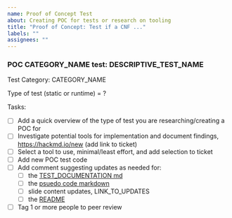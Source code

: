 ```yaml
---
name: Proof of Concept Test
about: Creating POC for tests or research on tooling
title: "Proof of Concept: Test if a CNF ..."
labels: ""
assignees: ""
---
```


### POC CATEGORY_NAME test: DESCRIPTIVE_TEST_NAME

Test Category: CATEGORY_NAME

Type of test (static or runtime) = ?

Tasks:

- [ ] Add a quick overview of the type of test you are researching/creating a POC for
- [ ] Investigate potential tools for implementation and document findings, https://hackmd.io/new (add link to ticket)
- [ ] Select a tool to use, minimal/least effort, and add selection to ticket
- [ ] Add new POC test code
- [ ] Add comment suggesting updates as needed for:
  - [ ] the [TEST_DOCUMENTATION md](../../../docs/TEST_DOCUMENTATION.md)
  - [ ] the [psuedo code markdown](../../../PSEUDO-CODE.md)
  - [ ] slide content updates, LINK_TO_UPDATES
  - [ ] the [README](../../../README.md)
- [ ] Tag 1 or more people to peer review

